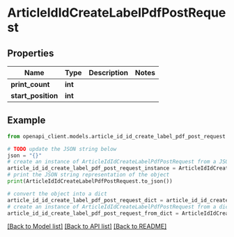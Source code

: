 # ArticleIdIdCreateLabelPdfPostRequest


## Properties

Name | Type | Description | Notes
------------ | ------------- | ------------- | -------------
**print_count** | **int** |  | 
**start_position** | **int** |  | 

## Example

```python
from openapi_client.models.article_id_id_create_label_pdf_post_request import ArticleIdIdCreateLabelPdfPostRequest

# TODO update the JSON string below
json = "{}"
# create an instance of ArticleIdIdCreateLabelPdfPostRequest from a JSON string
article_id_id_create_label_pdf_post_request_instance = ArticleIdIdCreateLabelPdfPostRequest.from_json(json)
# print the JSON string representation of the object
print(ArticleIdIdCreateLabelPdfPostRequest.to_json())

# convert the object into a dict
article_id_id_create_label_pdf_post_request_dict = article_id_id_create_label_pdf_post_request_instance.to_dict()
# create an instance of ArticleIdIdCreateLabelPdfPostRequest from a dict
article_id_id_create_label_pdf_post_request_from_dict = ArticleIdIdCreateLabelPdfPostRequest.from_dict(article_id_id_create_label_pdf_post_request_dict)
```
[[Back to Model list]](../README.md#documentation-for-models) [[Back to API list]](../README.md#documentation-for-api-endpoints) [[Back to README]](../README.md)


